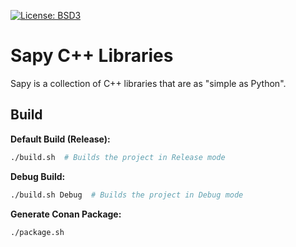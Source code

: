 [![License: BSD3](https://img.shields.io/badge/License-BSD3-yellow.svg)](https://opensource.org/licenses/bsd-3-clause)

# Sapy C++ Libraries

Sapy is a collection of C++ libraries that are as "simple as Python".


## Build 

**Default Build (Release):**

```sh
./build.sh  # Builds the project in Release mode
```

**Debug Build:**

```sh
./build.sh Debug  # Builds the project in Debug mode
```
**Generate Conan Package:**

```sh
./package.sh
```
